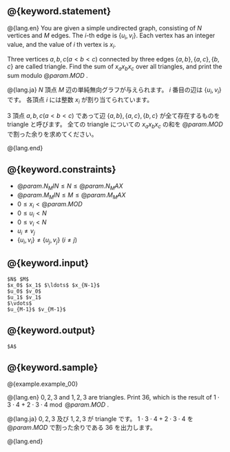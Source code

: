 ## @{keyword.statement}

@{lang.en}
You are given a simple undirected graph, consisting of $N$ vertices and $M$ edges.
The $i$-th edge is $\lbrace u_i, v_i \rbrace$.
Each vertex has an integer value, and the value of $i$ th vertex is $x_i$.

Three vertices $a, b, c (a \lt b \lt c)$ connected by three edges $\lbrace a, b \rbrace, \lbrace a, c \rbrace, \lbrace b, c \rbrace$ are called triangle.
Find the sum of $x_a x_b x_c$ over all triangles, and print the sum modulo $@{param.MOD}$ .

@{lang.ja}
$N$ 頂点 $M$ 辺の単純無向グラフが与えられます。
$i$ 番目の辺は $\lbrace u_i, v_i \rbrace$ です。
各頂点 $i$ には整数 $x_i$ が割り当てられています。

3 頂点 $a, b, c (a \lt b \lt c)$ であって辺 $\lbrace a, b \rbrace, \lbrace a, c \rbrace, \lbrace b, c \rbrace$ が全て存在するものを triangle と呼びます。
全ての triangle についての $x_a x_b x_c$ の和を $@{param.MOD}$ で割った余りを求めてください。

@{lang.end}

## @{keyword.constraints}

- $@{param.N_MIN} \le N \le @{param.N_MAX}$
- $@{param.M_MIN} \le M \le @{param.M_MAX}$
- $0 \le x_i \lt @{param.MOD}$
- $0 \le u_i \lt N$
- $0 \le v_i \lt N$
- $u_i \neq v_j$
- $\lbrace u_i, v_i \rbrace \neq \lbrace u_j, v_j \rbrace \  (i \neq j)$

## @{keyword.input}

```
$N$ $M$
$x_0$ $x_1$ $\ldots$ $x_{N-1}$
$u_0$ $v_0$
$u_1$ $v_1$
$\vdots$
$u_{M-1}$ $v_{M-1}$
```

## @{keyword.output}

```
$A$
```

## @{keyword.sample}

@{example.example_00}

@{lang.en}
$0, 2, 3$ and $1, 2, 3$ are triangles.
Print $36$, which is the result of $1 \cdot 3 \cdot 4 + 2 \cdot 3 \cdot 4 \bmod @{param.MOD}$ .

@{lang.ja}
$0, 2, 3$ 及び $1, 2, 3$ が triangle です。
$1 \cdot 3 \cdot 4 + 2 \cdot 3 \cdot 4$ を $@{param.MOD}$ で割った余りである $36$ を出力します。

@{lang.end}
